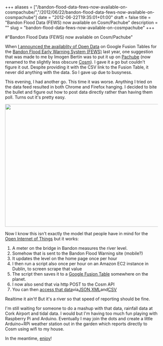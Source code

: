+++
aliases = ["/bandon-flood-data-fews-now-available-on-cosmpachube/","/2012/06/22/bandon-flood-data-fews-now-available-on-cosmpachube"]
date = "2012-06-22T19:35:01+01:00"
draft = false
title = "Bandon Flood Data (FEWS) now available on Cosm/Pachube"
description = ""
slug = "bandon-flood-data-fews-now-available-on-cosmpachube"
+++

#"Bandon Flood Data (FEWS) now available on Cosm/Pachube"

When <a href="http://conoroneill.com/2011/11/17/bandon-flood-fews-open-data-now-available/">I announced the availablity of Open Data</a> on Google Fusion Tables for the <a href="http://bandonfloodwarning.ie/">Bandon Flood Early Warning System (FEWS)</a> last year, one suggestion that was made to me by Imogen Bertin was to put it up on <a href="http://cosm.com">Pachube</a> (now renamed to the slightly less obscure <a href="http://cosm.com">Cosm</a>). I gave it a go but couldn't figure it out. Despite providing it with the CSV link to the Fusion Table, it never did anything with the data. So I gave up due to busyness.

This evening, I had another go. This time it was worse. Anything I tried on the data feed resulted in both Chrome and Firefox hanging. I decided to bite the bullet and figure out how to post data directly rather than having them poll. Turns out it's pretty easy.

<a href="https://cosm.com/feeds/40004"><img class="size-large wp-image-766 aligncenter" title="cosm" src="https://s3-eu-west-1.amazonaws.com/conoroneill.net/wp-content/uploads/2012/06/cosm-1024x709.png" alt="" width="584" height="404" /></a>

Now I know this isn't exactly the model that people have in mind for the <a href="http://www.wired.com/beyond_the_beyond/2012/06/the-provisional-declaration-of-the-open-internet-of-things-assembly/">Open Internet of Things</a> but it works:
<ol>
	<li>A meter on the bridge in Bandon measures the river level.</li>
	<li>Somehow that is sent to the Bandon Flood Warning site (mobile?)</li>
	<li>It updates the level on the home page once per hour</li>
	<li>I then run a script also once per hour on an Amazon EC2 instance in Dublin, to screen scrape that value</li>
	<li>The script then saves it to a <a href="https://www.google.com/fusiontables/DataSource?docid=103YIcARoxuaWT7NfZ8mVBzY554sF_3ONYC1N3DE">Google Fusion Table</a> somewhere on the planet.</li>
	<li>I now also send that via http POST to the Cosm API</li>
	<li>You can then <a href="https://cosm.com/feeds/40004">access that data</a>via<a href="https://api.cosm.com/v2/feeds/40004.json">JSON</a>,<a href="https://api.cosm.com/v2/feeds/40004.xml">XML</a>and<a href="https://api.cosm.com/v2/feeds/40004.csv">CSV</a></li>
</ol>
Realtime it ain't! But it's a river so that speed of reporting should be fine.

I'm still waiting for someone to do a mashup with that data, rainfall data at Cork Airport and tidal data. I would but I'm having too much fun playing with Raspberry Pi and Arduino. Eventually I may join the dots and create a little Arduino+RPi weather station out in the garden which reports directly to Cosm using wifi to my house.

In the meantime, <a href="https://cosm.com/feeds/40004">enjoy</a>!

&nbsp;
